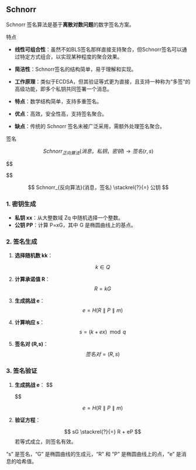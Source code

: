 ## Schnorr 

Schnorr 签名算法是基于**离散对数问题**的数字签名方案。

特点

- **线性可组合性**：虽然不如BLS签名那样直接支持聚合，但Schnorr签名可以通过特定方式组合，以实现某种程度的聚合效果。
- **简洁性**：Schnorr签名的结构简单，易于理解和实现。
- **工作原理**：类似于ECDSA，但其验证等式更为直接，且支持一种称为“多签”的高级功能，即多个私钥共同签署一个消息。

- **特点**：数学结构简单，支持多重签名。
- **优点**：高效，安全性高，支持签名聚合。
- **缺点**：传统的 Schnorr 签名未被广泛采用，需额外处理签名聚合。

签名

$$
Schnorr_{正向算法}(消息，私钥 ，密钥 ) → 签名 (r, s)
$$

$$

$$

$$
Schnorr_{反向算法}(消息，签名) \stackrel{?}{=} 公钥
$$



### 1. 密钥生成

- **私钥 xx**：从大整数域 Zq 中随机选择一个整数。
- **公钥 PP**：计算 P=xG，其中 G 是椭圆曲线上的基点。

### 2. 签名生成

1. **选择随机数 kk**：

   $$
   k \in Q
   $$
   
2. **计算承诺值 R**：
   $$
   R=kG
   $$
   
3. **生成挑战 e**：
   $$
   e = H(R \parallel P \parallel m)
   $$
   
4. **计算响应 s**：
   $$
   s = (k + ex) \mod q
   $$
   
5. **签名对 (R,s)**：
   $$
   签名对=(R,s)
   $$
   

### 3. 签名验证

1. **生成挑战 e**：
   $$
   
   $$

   $$
   e = H(R \parallel P \parallel m)
   $$

   

2. **验证方程**：

   $$
   sG \stackrel{?}{=} R + eP
   $$
   若等式成立，则签名有效。

“s” 是签名，“G” 是椭圆曲线的生成元，“R” 和 “P” 是椭圆曲线上的点，“e” 是消息的哈希值。
